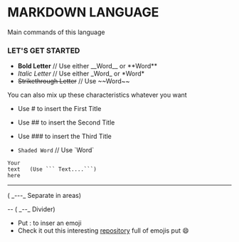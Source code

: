 # MARKDOWN LANGUAGE

Main commands of this language

### LET'S GET STARTED

* __Bold Letter__           // Use either \_\_Word__ or \*\*Word**
* _Italic Letter_           // Use either \_Word_ or \*Word*
* ~~Strikethrough Letter~~  //  Use \~~Word~~

You can also mix up these characteristics whatever you want

* Use \# to insert the First Title
* Use \## to insert the Second Title
* Use \### to insert the Third Title

* `Shaded Word`     // Use \`Word`

 ```
 Your
 text   (Use ``` Text....```)
 here
 ```
 
  ---   
 ( \_---_ Separate in areas)

-- 
( \_--_ Divider)
 
* Put : to inser an emoji
* Check it out this interesting [repository](https://github.com/ikatyang/emoji-cheat-sheet#smileys--emotion) full of emojis put :smile:
